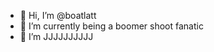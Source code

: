 - 👋 Hi, I’m @boatlatt
- 🌱 I’m currently being a boomer shoot fanatic
- 💞️ I’m JJJJJJJJJJ
<!---
boatlatt/boatlatt is a ✨ special ✨ repository because its `README.md` (this file) appears on your GitHub profile.
You can click the Preview link to take a look at your changes.
--->
